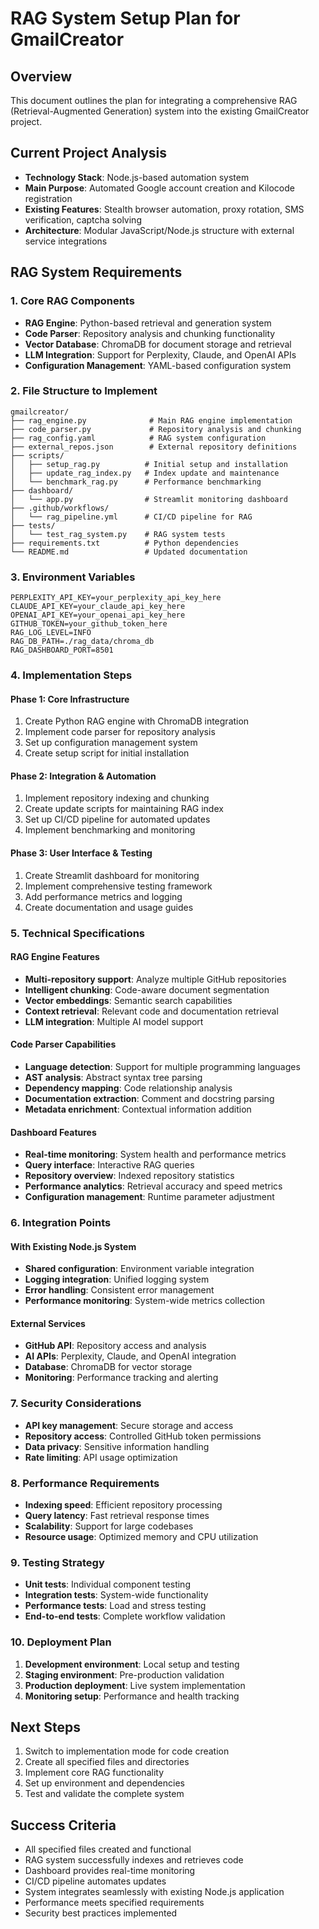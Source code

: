 # RAG System Setup Plan for GmailCreator

## Overview
This document outlines the plan for integrating a comprehensive RAG (Retrieval-Augmented Generation) system into the existing GmailCreator project.

## Current Project Analysis
- **Technology Stack**: Node.js-based automation system
- **Main Purpose**: Automated Google account creation and Kilocode registration
- **Existing Features**: Stealth browser automation, proxy rotation, SMS verification, captcha solving
- **Architecture**: Modular JavaScript/Node.js structure with external service integrations

## RAG System Requirements

### 1. Core RAG Components
- **RAG Engine**: Python-based retrieval and generation system
- **Code Parser**: Repository analysis and chunking functionality
- **Vector Database**: ChromaDB for document storage and retrieval
- **LLM Integration**: Support for Perplexity, Claude, and OpenAI APIs
- **Configuration Management**: YAML-based configuration system

### 2. File Structure to Implement
```
gmailcreator/
├── rag_engine.py              # Main RAG engine implementation
├── code_parser.py             # Repository analysis and chunking
├── rag_config.yaml            # RAG system configuration
├── external_repos.json        # External repository definitions
├── scripts/
│   ├── setup_rag.py          # Initial setup and installation
│   ├── update_rag_index.py   # Index update and maintenance
│   └── benchmark_rag.py      # Performance benchmarking
├── dashboard/
│   └── app.py                # Streamlit monitoring dashboard
├── .github/workflows/
│   └── rag_pipeline.yml      # CI/CD pipeline for RAG
├── tests/
│   └── test_rag_system.py    # RAG system tests
├── requirements.txt          # Python dependencies
└── README.md                 # Updated documentation
```

### 3. Environment Variables
```env
PERPLEXITY_API_KEY=your_perplexity_api_key_here
CLAUDE_API_KEY=your_claude_api_key_here
OPENAI_API_KEY=your_openai_api_key_here
GITHUB_TOKEN=your_github_token_here
RAG_LOG_LEVEL=INFO
RAG_DB_PATH=./rag_data/chroma_db
RAG_DASHBOARD_PORT=8501
```

### 4. Implementation Steps

#### Phase 1: Core Infrastructure
1. Create Python RAG engine with ChromaDB integration
2. Implement code parser for repository analysis
3. Set up configuration management system
4. Create setup script for initial installation

#### Phase 2: Integration & Automation
1. Implement repository indexing and chunking
2. Create update scripts for maintaining RAG index
3. Set up CI/CD pipeline for automated updates
4. Implement benchmarking and monitoring

#### Phase 3: User Interface & Testing
1. Create Streamlit dashboard for monitoring
2. Implement comprehensive testing framework
3. Add performance metrics and logging
4. Create documentation and usage guides

### 5. Technical Specifications

#### RAG Engine Features
- **Multi-repository support**: Analyze multiple GitHub repositories
- **Intelligent chunking**: Code-aware document segmentation
- **Vector embeddings**: Semantic search capabilities
- **Context retrieval**: Relevant code and documentation retrieval
- **LLM integration**: Multiple AI model support

#### Code Parser Capabilities
- **Language detection**: Support for multiple programming languages
- **AST analysis**: Abstract syntax tree parsing
- **Dependency mapping**: Code relationship analysis
- **Documentation extraction**: Comment and docstring parsing
- **Metadata enrichment**: Contextual information addition

#### Dashboard Features
- **Real-time monitoring**: System health and performance metrics
- **Query interface**: Interactive RAG queries
- **Repository overview**: Indexed repository statistics
- **Performance analytics**: Retrieval accuracy and speed metrics
- **Configuration management**: Runtime parameter adjustment

### 6. Integration Points

#### With Existing Node.js System
- **Shared configuration**: Environment variable integration
- **Logging integration**: Unified logging system
- **Error handling**: Consistent error management
- **Performance monitoring**: System-wide metrics collection

#### External Services
- **GitHub API**: Repository access and analysis
- **AI APIs**: Perplexity, Claude, and OpenAI integration
- **Database**: ChromaDB for vector storage
- **Monitoring**: Performance tracking and alerting

### 7. Security Considerations
- **API key management**: Secure storage and access
- **Repository access**: Controlled GitHub token permissions
- **Data privacy**: Sensitive information handling
- **Rate limiting**: API usage optimization

### 8. Performance Requirements
- **Indexing speed**: Efficient repository processing
- **Query latency**: Fast retrieval response times
- **Scalability**: Support for large codebases
- **Resource usage**: Optimized memory and CPU utilization

### 9. Testing Strategy
- **Unit tests**: Individual component testing
- **Integration tests**: System-wide functionality
- **Performance tests**: Load and stress testing
- **End-to-end tests**: Complete workflow validation

### 10. Deployment Plan
1. **Development environment**: Local setup and testing
2. **Staging environment**: Pre-production validation
3. **Production deployment**: Live system implementation
4. **Monitoring setup**: Performance and health tracking

## Next Steps
1. Switch to implementation mode for code creation
2. Create all specified files and directories
3. Implement core RAG functionality
4. Set up environment and dependencies
5. Test and validate the complete system

## Success Criteria
- All specified files created and functional
- RAG system successfully indexes and retrieves code
- Dashboard provides real-time monitoring
- CI/CD pipeline automates updates
- System integrates seamlessly with existing Node.js application
- Performance meets specified requirements
- Security best practices implemented